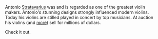 
Antonio [Stratavarius](https://en.wikipedia.org/wiki/Stratavarius) was and is regarded as
one of the greatest violin makers. Antonio's stunning designs strongly
influenced modern violins. Today his violins are stilled played in concert by
top musicians. At auction his violins (and
[more](https://en.wikipedia.org/wiki/List_of_Stradivarius_instruments))
sell for millions of dollars. 

Check it out.
